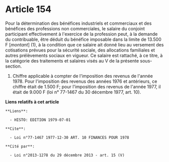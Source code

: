 # Article 154

Pour la détermination des bénéfices industriels et commerciaux et des bénéfices des professions non commerciales, le salaire
du conjoint participant effectivement à l'exercice de la profession peut, à la demande du contribuable, être déduit du
bénéfice imposable dans la limite de 13.500 F [*montant*] (1), à la condition que ce salaire ait donné lieu au versement des
cotisations prévues pour la sécurité sociale, des allocations familiales et autres prélèvements sociaux en vigueur. Ce
salaire est rattaché, à ce titre, à la catégorie des traitements et salaires visés au V de la présente sous-section.

1)  Chiffre applicable à compter de l'imposition des revenus de l'année 1978. Pour l'imposition des revenus des années 1976
et antérieurs, ce chiffre était de 1.500 F; pour l'imposition des revenus de l'année 1977, il était de 9.000 F (loi n°
77-1467 du 30 décembre 1977, art. 10).

**Liens relatifs à cet article**

	**Liens**:

	  - HISTO: EDITION 1979-07-01

	**Cite**:

	  - Loi n°77-1467 1977-12-30 ART. 10 FINANCES POUR 1978

	**Cité par**:

	  - Loi n°2013-1278 du 29 décembre 2013 - art. 15 (V)
